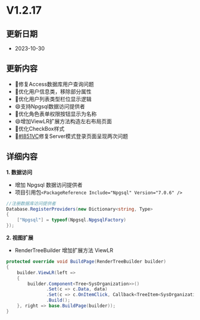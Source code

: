 # V1.2.17

## 更新日期

- 2023-10-30

## 更新内容

- 🐛修复Access数据库用户查询问题
- 🔨优化用户信息类，移除部分属性
- 🔨优化用户列表类型栏位显示逻辑
- 😄支持Npgsql数据访问提供者
- 🔨优化角色表单权限按钮显示为名称
- 😄增加ViewLR扩展方法构造左右布局页面
- 🔨优化CheckBox样式
- 🐛[#I851VC](https://gitee.com/known/Known/issues/I851VC)修复Server模式登录页面呈现两次问题

## 详细内容

**1. 数据访问**

- 增加 Npgsql 数据访问提供者
- 项目引用包`<PackageReference Include="Npgsql" Version="7.0.6" />`

```csharp
//注册数据库访问提供者
Database.RegisterProviders(new Dictionary<string, Type>
{
    ["Npgsql"] = typeof(Npgsql.NpgsqlFactory)
});
```

**2. 视图扩展**

- RenderTreeBuilder 增加扩展方法 ViewLR

```csharp
protected override void BuildPage(RenderTreeBuilder builder)
{
    builder.ViewLR(left =>
    {
        builder.Component<Tree<SysOrganization>>()
               .Set(c => c.Data, data)
               .Set(c => c.OnItemClick, Callback<TreeItem<SysOrganization>>(OnTreeItemClick))
               .Build();
    }, right => base.BuildPage(builder));
}
```
